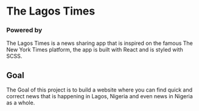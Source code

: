 # The Lagos Times
### Powered by [</newscatcher>](https://newscatcherapi.com/)

The Lagos Times is a news sharing app that is inspired on the famous The New York Times platform, the app is built with React and is styled with SCSS.

## Goal
The Goal of this project is to build a website where you can find quick and correct news that is happening in Lagos, Nigeria and even news in Nigeria as a whole. 

